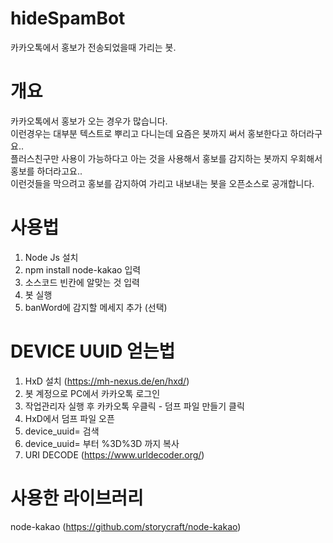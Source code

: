 # hideSpamBot
카카오톡에서 홍보가 전송되었을때 가리는 봇.

# 개요
카카오톡에서 홍보가 오는 경우가 많습니다.   
이런경우는 대부분 텍스트로 뿌리고 다니는데 요즘은 봇까지 써서 홍보한다고 하더라구요..   
플러스친구만 사용이 가능하다고 아는 것을 사용해서 홍보를 감지하는 봇까지 우회해서 홍보를 하더라고요..   
이런것들을 막으려고 홍보를 감지하여 가리고 내보내는 봇을 오픈소스로 공개합니다.

# 사용법
1. Node Js 설치   
2. npm install node-kakao 입력   
3. 소스코드 빈칸에 알맞는 것 입력   
4. 봇 실행   
5. banWord에 감지할 메세지 추가 (선택)

# DEVICE UUID 얻는법
1. HxD 설치 (https://mh-nexus.de/en/hxd/)   
2. 봇 계정으로 PC에서 카카오톡 로그인   
3. 작업관리자 실행 후 카카오톡 우클릭 - 덤프 파일 만들기 클릭   
4. HxD에서 덤프 파일 오픈   
5. device_uuid= 검색   
6. device_uuid= 부터 %3D%3D 까지 복사   
7. URI DECODE (https://www.urldecoder.org/)   

# 사용한 라이브러리
node-kakao (https://github.com/storycraft/node-kakao)
